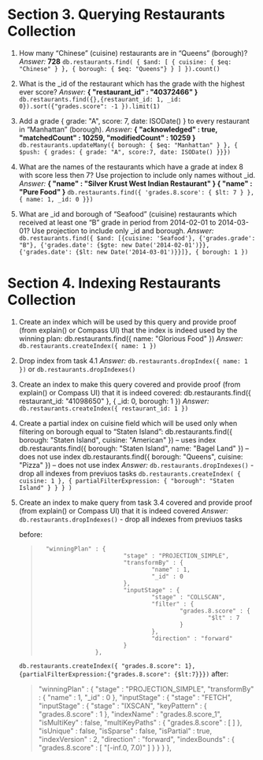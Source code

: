 # Section 3. Querying Restaurants Collection

1. How many “Chinese” (cuisine) restaurants are in “Queens” (borough)?
   _Answer:_
   **728** `db.restaurants.find( { $and: [ { cuisine: { $eq: "Chinese" } }, { borough: { $eq: "Queens"} } ] }).count()`

2. What is the \_id of the restaurant which has the grade with the highest ever score?
   _Answer:_
   **{ "restaurant_id" : "40372466" }** `db.restaurants.find({},{restaurant_id: 1, _id: 0}).sort({"grades.score": -1 }).limit(1)`

3. Add a grade { grade: "A", score: 7, date: ISODate() } to every restaurant in “Manhattan” (borough).
   _Answer:_
   **{ "acknowledged" : true, "matchedCount" : 10259, "modifiedCount" : 10259 }** `db.restaurants.updateMany({ borough: { $eq: "Manhattan" } }, { $push: { grades: { grade: "A", score:7, date: ISODate() }}})`

4. What are the names of the restaurants which have a grade at index 8 with score less then 7? Use projection to include only names without \_id.
   _Answer:_
   **{ "name" : "Silver Krust West Indian Restaurant" } { "name" : "Pure Food" }** `db.restaurants.find({ 'grades.8.score': { $lt: 7 } }, { name: 1, _id: 0 }})`

5. What are \_id and borough of “Seafood” (cuisine) restaurants which received at least one “B” grade in period from 2014-02-01 to 2014-03-01? Use projection to include only \_id and borough.
   _Answer:_
   `db.restaurants.find({ $and: [{cuisine: 'Seafood'}, {'grades.grade': "B"}, {'grades.date': {$gte: new Date('2014-02-01')}}, {'grades.date': {$lt: new Date('2014-03-01')}}]}, { borough: 1 })`

# Section 4. Indexing Restaurants Collection

1. Create an index which will be used by this query and provide proof (from explain() or Compass UI) that the
   index is indeed used by the winning plan:
   db.restaurants.find({ name: "Glorious Food" })
   _Answer:_
   `db.restaurants.createIndex({ name: 1 })`

2. Drop index from task 4.1
   _Answer:_
   `db.restaurants.dropIndex({ name: 1 })` or `db.restaurants.dropIndexes()`

3. Create an index to make this query covered and provide proof (from explain() or Compass UI) that it is
   indeed covered:
   db.restaurants.find({ restaurant_id: "41098650" }, { \_id: 0, borough: 1 })
   _Answer:_
   `db.restaurants.createIndex({ restaurant_id: 1 })`

4. Create a partial index on cuisine field which will be used only when filtering on borough equal to “Staten
   Island”:
   db.restaurants.find({ borough: "Staten Island", cuisine: "American" }) – uses index
   db.restaurants.find({ borough: "Staten Island", name: "Bagel Land" }) – does not use index
   db.restaurants.find({ borough: "Queens", cuisine: "Pizza" }) – does not use index
   _Answer:_
   `db.restaurants.dropIndexes()` - drop all indexes from previuos tasks
   `db.restaurants.createIndex( { cuisine: 1 }, { partialFilterExpression: { "borough": "Staten Island" } } } )`

5. Create an index to make query from task 3.4 covered and provide proof (from explain() or Compass UI) that
   it is indeed covered
   _Answer:_
   `db.restaurants.dropIndexes()` - drop all indexes from previuos tasks

    before:

    >       "winningPlan" : {
    >                             "stage" : "PROJECTION_SIMPLE",
    >                             "transformBy" : {
    >                                     "name" : 1,
    >                                     "_id" : 0
    >                             },
    >                             "inputStage" : {
    >                                     "stage" : "COLLSCAN",
    >                                     "filter" : {
    >                                             "grades.8.score" : {
    >                                                     "$lt" : 7
    >                                             }
    >                                     },
    >                                     "direction" : "forward"
    >                             }
    >                     },


    `db.restaurants.createIndex({ "grades.8.score": 1}, {partialFilterExpression:{"grades.8.score": {$lt:7}}})`
    after:

    > "winningPlan" : {
    >                         "stage" : "PROJECTION_SIMPLE",
    >                         "transformBy" : {
    >                                 "name" : 1,
    >                                 "_id" : 0
    >                         },
    >                         "inputStage" : {
    >                                 "stage" : "FETCH",
    >                                 "inputStage" : {
    >                                         "stage" : "IXSCAN",
    >                                         "keyPattern" : {
    >                                                 "grades.8.score" : 1
    >                                         },
    >                                         "indexName" : "grades.8.score_1",
    >                                         "isMultiKey" : false,
    >                                         "multiKeyPaths" : {
    >                                                 "grades.8.score" : [ ]
    >                                         },
    >                                         "isUnique" : false,
    >                                         "isSparse" : false,
    >                                         "isPartial" : true,
    >                                         "indexVersion" : 2,
    >                                         "direction" : "forward",
    >                                         "indexBounds" : {
    >                                                 "grades.8.score" : [
    >                                                         "[-inf.0, 7.0)"
    >                                                 ]
    >                                         }
    >                                 }
    >                         }
    >                 },
